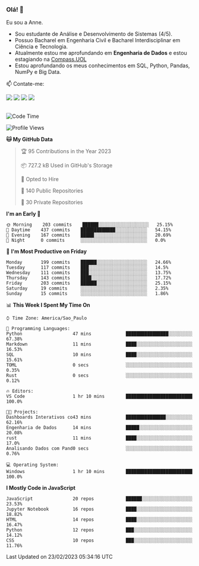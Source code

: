 ### Olá! 👋
Eu sou a Anne. 
- Sou estudante de Análise e Desenvolvimento de Sistemas (4/5).
- Possuo Bacharel em Engenharia Civil e Bacharel Interdisciplinar em Ciência e Tecnologia.
- Atualmente estou me aprofundando em **Engenharia de Dados** e estou estagiando na [Compass.UOL](https://compass.uol/pt/home/) 
- Estou aprofundando os meus conhecimentos em SQL, Python, Pandas, NumPy e Big Data.

📫 Contate-me: 

<div>
<a href="https://www.instagram.com/annekarolinefc/" target="_blank"><img src="https://img.shields.io/badge/-Instagram-%23E4405F?style=for-the-badge&logo=instagram&logoColor=white" target="_blank"></a> 
<a href = "mailto:annekarolinefc@gmail.com"><img src="https://img.shields.io/badge/-Gmail-%23333?style=for-the-badge&logo=gmail&logoColor=white" target="_blank"></a>
<a href="https://www.linkedin.com/in/devannekarolinefc/" target="_blank"><img src="https://img.shields.io/badge/-LinkedIn-%230077B5?style=for-the-badge&logo=linkedin&logoColor=white" target="_blank"></a> 
<a href="https://api.whatsapp.com/send?phone=5533991375118&text=Ol%C3%A1%20Anne!%20" target="_blank"><img src="https://img.shields.io/badge/WhatsApp-25D366?style=for-the-badge&logo=whatsapp&logoColor=white" target="_blank"></a>
</div>

  
<!--
  <img align="center" alt="Anne-An" height="30" width="40" src="https://github.com/devicons/devicon/blob/master/icons/angularjs/angularjs-original.svg">
-->

</br>

<!--START_SECTION:waka-->
![Code Time](http://img.shields.io/badge/Code%20Time-139%20hrs%2021%20mins-blue)

![Profile Views](http://img.shields.io/badge/Profile%20Views-0-blue)

**🐱 My GitHub Data** 

> 🏆 95 Contributions in the Year 2023
 > 
> 📦 727.2 kB Used in GitHub's Storage 
 > 
> 💼 Opted to Hire
 > 
> 📜 140 Public Repositories 
 > 
> 🔑 30 Private Repositories  
 > 
**I'm an Early 🐤** 

```text
🌞 Morning    203 commits    ██████░░░░░░░░░░░░░░░░░░░   25.15% 
🌇 Daytime    437 commits    █████████████░░░░░░░░░░░░   54.15% 
🌃 Evening    167 commits    █████░░░░░░░░░░░░░░░░░░░░   20.69% 
🌙 Night      0 commits      ░░░░░░░░░░░░░░░░░░░░░░░░░   0.0%

```
📅 **I'm Most Productive on Friday** 

```text
Monday       199 commits    ██████░░░░░░░░░░░░░░░░░░░   24.66% 
Tuesday      117 commits    ███░░░░░░░░░░░░░░░░░░░░░░   14.5% 
Wednesday    111 commits    ███░░░░░░░░░░░░░░░░░░░░░░   13.75% 
Thursday     143 commits    ████░░░░░░░░░░░░░░░░░░░░░   17.72% 
Friday       203 commits    ██████░░░░░░░░░░░░░░░░░░░   25.15% 
Saturday     19 commits     ░░░░░░░░░░░░░░░░░░░░░░░░░   2.35% 
Sunday       15 commits     ░░░░░░░░░░░░░░░░░░░░░░░░░   1.86%

```


📊 **This Week I Spent My Time On** 

```text
⌚︎ Time Zone: America/Sao_Paulo

💬 Programming Languages: 
Python                   47 mins             ████████████████░░░░░░░░░   67.38% 
Markdown                 11 mins             ████░░░░░░░░░░░░░░░░░░░░░   16.53% 
SQL                      10 mins             ████░░░░░░░░░░░░░░░░░░░░░   15.61% 
TOML                     0 secs              ░░░░░░░░░░░░░░░░░░░░░░░░░   0.35% 
Rust                     0 secs              ░░░░░░░░░░░░░░░░░░░░░░░░░   0.12%

🔥 Editors: 
VS Code                  1 hr 10 mins        █████████████████████████   100.0%

🐱‍💻 Projects: 
Dashboards Interativos co43 mins             ███████████████░░░░░░░░░░   62.16% 
Engenharia de Dados      14 mins             █████░░░░░░░░░░░░░░░░░░░░   20.08% 
rust                     11 mins             ████░░░░░░░░░░░░░░░░░░░░░   17.0% 
Analisando Dados com Pand0 secs              ░░░░░░░░░░░░░░░░░░░░░░░░░   0.76%

💻 Operating System: 
Windows                  1 hr 10 mins        █████████████████████████   100.0%

```

**I Mostly Code in JavaScript** 

```text
JavaScript               20 repos            ██████░░░░░░░░░░░░░░░░░░░   23.53% 
Jupyter Notebook         16 repos            ████░░░░░░░░░░░░░░░░░░░░░   18.82% 
HTML                     14 repos            ████░░░░░░░░░░░░░░░░░░░░░   16.47% 
Python                   12 repos            ███░░░░░░░░░░░░░░░░░░░░░░   14.12% 
CSS                      10 repos            ███░░░░░░░░░░░░░░░░░░░░░░   11.76%

```



 Last Updated on 23/02/2023 05:34:16 UTC
<!--END_SECTION:waka-->
  
